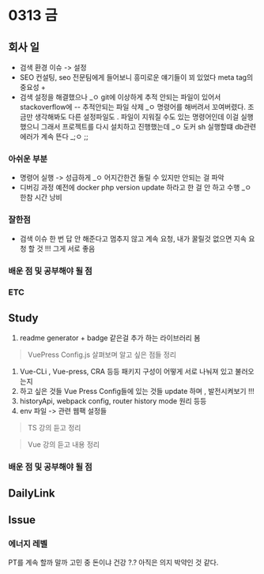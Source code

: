 # 0313 금

## 회사 일

- 검색 환경 이슈 -> 설정 
- SEO 컨설팅, seo 전문팀에게 들어보니 흥미로운 얘기들이 꾀 있었다 meta tag의 중요성 + 
- 검색 설정을 해결했으나 _ㅇ git에 이상하게 추적 안되는 파일이 있어서 stackoverflow에 
-- 추적안되는 파일 삭제 _ㅇ 명령어를 해버려서 꼬여버렸다. 조금만 생각해봐도 다른 설정파일도 . 파일이 지워질 수도 있는 명령어인데 이걸 실행했으니 
그래서 프로젝트를 다시 설치하고 진행했는데 _ㅇ 도커 sh 실행할떄 db관련 에러가 계속 뜬다 _;ㅇ ;;


### 아쉬운 부분

- 명령어 실행 -> 성급하게 _ㅇ 어지간한건 돌릴 수 있지만 안되는 걸 파악 
- 디버깅 과정 예전에 docker php version update 하라고 한 걸 안 하고 수행 _ㅇ 한참 시간 낭비 



### 잘한점

- 검색 이슈 한 번 답 안 해준다고 멈추지 않고 계속 요청, 내가 꿀릴것 없으면 지속 요청 할 것 !!! 그게 서로 좋음 

### 배운 점 및 공부해야 될 점

### ETC


## Study

1. readme generator + badge 같은걸 추가 하는 라이브러리 봄

> VuePress Config.js 살펴보며 알고 싶은 점들 정리<br>

1. Vue-CLi , Vue-press, CRA 등등 패키지 구성이 어떻게 서로 나눠져 있고 불러오는지
2. 하고 싶은 것들 Vue Press Config들에 있는 것들 update 하며 , 발전시켜보기 !!!
3. historyApi, webpack config, router history mode 원리 등등
4. env 파일 -> 관련 웹팩 설정들

> TS 강의 듣고 정리

> Vue 강의 듣고 내용 정리


### 배운 점 및 공부해야 될 점


## DailyLink

## Issue

### 에너지 레벨

PT를 계속 할까 말까 고민 중 돈이냐 건강 ?.? 아직은 의지 박약인 것 같다.  